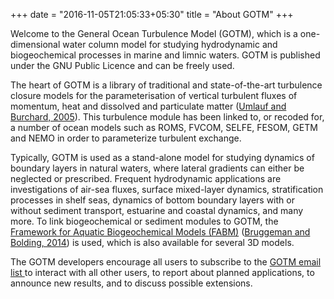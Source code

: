 +++
date = "2016-11-05T21:05:33+05:30"
title = "About GOTM"
+++

<!---
title: Home
link: http://test.gotm.net/
author: bolding
description: 
post_id: 6
created: 2015/09/30 08:19:38
created_gmt: 2015/09/30 08:19:38
comment_status: closed
post_name: home
status: publish
post_type: page
# Home

### About GOTM
-->

Welcome to the General Ocean Turbulence Model (GOTM), which is a one-dimensional water column model for studying hydrodynamic and biogeochemical processes in marine and limnic waters. GOTM is published under the GNU Public Licence and can be freely used.

The heart of GOTM is a library of traditional and state-of-the-art turbulence closure models for the parameterisation of vertical turbulent fluxes of momentum, heat and dissolved and particulate matter ([Umlauf and Burchard, 2005](http://dx.doi.org/10.1016/j.csr.2004.08.004)). This turbulence module has been linked to, or recoded for, a number of ocean models such as ROMS, FVCOM, SELFE, FESOM, GETM and NEMO in order to parameterize turbulent exchange.

Typically, GOTM is used as a stand-alone model for studying dynamics of boundary layers in natural waters, where lateral gradients can either be neglected or prescribed. Frequent hydrodynamic applications are investigations of air-sea fluxes, surface mixed-layer dynamics, stratification processes in shelf seas, dynamics of bottom boundary layers with or without sediment transport, estuarine and coastal dynamics, and many more. To link biogeochemical or sediment modules to GOTM, the [Framework for Aquatic Biogeochemical Models (FABM)](http://www.fabm.net/wiki) ([Bruggeman and Bolding, 2014](http://dx.doi.org/10.1016/j.envsoft.2014.04.002)) is used, which is also available for several 3D models.

The GOTM developers encourage all users to subscribe to the [GOTM email list ](/contact/)to interact with all other users, to report about planned applications, to announce new results, and to discuss possible extensions.
